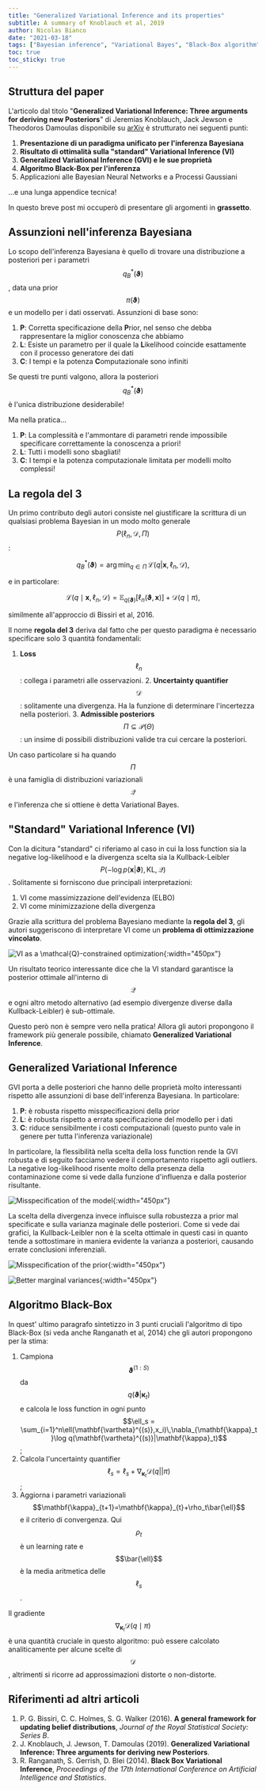 ```yaml
---
title: "Generalized Variational Inference and its properties"
subtitle: A summary of Knoblauch et al, 2019
author: Nicolas Bianco
date: "2021-03-18"
tags: ["Bayesian inference", "Variational Bayes", "Black-Box algorithm"]
toc: true
toc_sticky: true
---
```


## Struttura del paper
L'articolo dal titolo "**Generalized Variational Inference: Three arguments for deriving new Posteriors**" di Jeremias Knoblauch, Jack Jewson e Theodoros Damoulas disponibile su [arXiv](https://arxiv.org/abs/1904.02063) è strutturato nei seguenti punti:

  1. **Presentazione di un paradigma unificato per l'inferenza Bayesiana**
  2. **Risultato di ottimalità sulla "standard" Variational Inference (VI)**
  3. **Generalized Variational Inference (GVI) e le sue proprietà**
  4. **Algoritmo Black-Box per l'inferenza**
  5. Applicazioni alle Bayesian Neural Networks e a Processi Gaussiani

...e una lunga appendice tecnica! 

In questo breve post mi occuperò di presentare gli argomenti in **grassetto**.

## Assunzioni nell'inferenza Bayesiana
Lo scopo dell'inferenza Bayesiana è quello di trovare una distribuzione a posteriori per i parametri $$q^*_B(\mathbf{\vartheta})$$, data una prior $$\pi(\mathbf{\vartheta})$$ e un modello per i dati osservati. Assunzioni di base sono:

  1. **P**: Corretta specificazione della **P**rior, nel senso che debba rappresentare la miglior conoscenza che abbiamo
  2. **L**: Esiste un parametro per il quale la **L**ikelihood coincide esattamente con il processo generatore dei dati
  3. **C**: I tempi e la potenza **C**omputazionale sono infiniti

Se questi tre punti valgono, allora la posteriori $$q^*_B(\mathbf{\vartheta})$$ è l'unica distribuzione desiderabile!

Ma nella pratica...

  1. **P**: La complessità e l'ammontare di parametri rende impossibile specificare correttamente la conoscenza a priori!
  2. **L**: Tutti i modelli sono sbagliati!
  3. **C**: I tempi e la potenza computazionale limitata per modelli molto complessi!

## La regola del 3
Un primo contributo degli autori consiste nel giustificare la scrittura di un qualsiasi problema Bayesian in un modo molto generale $$P(\ell_n,\mathcal{D},\Pi)$$:

$$
q_B^*(\mathbf{\vartheta}) = \arg\min_{q\in\Pi}\,\mathcal{L}(q|\mathbf{x},\ell_n,\mathcal{D}),
$$

e in particolare:

$$
\mathcal{L}(q\mid\mathbf{x},\ell_n,\mathcal{D})=\mathbb{E}_{q(\mathbf{\vartheta})}\left[\ell_n(\mathbf{\vartheta},\mathbf{x})\right] + \mathcal{D}(q\mid\pi),
$$

similmente all'approccio di Bissiri et al, 2016.

Il nome **regola del 3** deriva dal fatto che per questo paradigma è necessario specificare solo 3 quantità fondamentali:
  1. **Loss** $$\ell_n$$: collega i parametri alle osservazioni.
	2. **Uncertainty quantifier** $$\mathcal{D}$$: solitamente una divergenza. Ha la funzione di determinare l'incertezza nella posteriori.
	3. **Admissible posteriors** $$\Pi \subseteq \mathcal{P}(\Theta)$$: un insime di possibili distribuzioni valide tra cui cercare la posteriori.

Un caso particolare si ha quando $$\Pi$$ è una famiglia di distribuzioni variazionali $$\mathcal{Q}$$ e l'inferenza che si ottiene è detta Variational Bayes.


## "Standard" Variational Inference (VI)
Con la dicitura "standard" ci riferiamo al caso in cui la loss function sia la negative log-likelihood e la divergenza scelta sia la Kullback-Leibler  $$P(-\log p(\mathbf{x}|\mathbf{\vartheta}),\mathsf{KL},\mathcal{Q})$$. Solitamente si forniscono due principali interpretazioni:

  1. VI come massimizzazione dell'evidenza (ELBO)
  2. VI come minimizzazione della divergenza
  
Grazie alla scrittura del problema Bayesiano mediante la **regola del 3**, gli autori suggeriscono di interpretare VI come un **problema di ottimizzazione vincolato**.

![VI as a $\mathcal{Q}$-constrained optimization](/assets/images/generalizedVI/Opt.PNG){:width="450px"}

Un risultato teorico interessante dice che la VI standard garantisce la posterior ottimale all'interno di $$\mathcal{Q}$$ e ogni altro metodo alternativo (ad esempio divergenze diverse dalla Kullback-Leibler) è sub-ottimale.

Questo però non è sempre vero nella pratica! Allora gli autori propongono il framework più generale possibile, chiamato **Generalized Variational Inference**.

## Generalized Variational Inference
GVI porta a delle posteriori che hanno delle proprietà molto interessanti rispetto alle assunzioni di base dell'inferenza Bayesiana. In particolare:

  1. **P**: è robusta rispetto misspecificazioni della prior
  2. **L**: è robusta rispetto a errata specificazione del modello per i dati
  3. **C**: riduce sensibilmente i costi computazionali (questo punto vale in genere per tutta l'inferenza variazionale)

In particolare, la flessibilità nella scelta della loss function rende la GVI robusta e di seguito facciamo vedere il comportamento rispetto agli outliers. La negative log-likelihood risente molto della presenza della contaminazione come si vede dalla funzione d'influenza e dalla posterior risultante.

![Misspecification of the model](/assets/images/generalizedVI/L.PNG){:width="450px"}

La scelta della divergenza invece influisce sulla robustezza a prior mal specificate e sulla varianza maginale delle posteriori. Come si vede dai grafici, la Kullback-Leibler non è la scelta ottimale in questi casi in quanto tende a sottostimare in maniera evidente la varianza a posteriori, causando errate conclusioni inferenziali.

![Misspecification of the prior](/assets/images/generalizedVI/P.PNG){:width="450px"}

![Better marginal variances](/assets/images/generalizedVI/V.PNG){:width="450px"}

## Algoritmo Black-Box

In quest' ultimo paragrafo sintetizzo in 3 punti cruciali l'algoritmo di tipo Black-Box (si veda anche Ranganath et al, 2014) che gli autori propongono per la stima:

  1. Campiona $$\mathbf{\vartheta}^{(1:S)}$$ da $$q(\mathbf{\vartheta}|\mathbf{\kappa}_t)$$ e calcola le loss function in ogni punto $$\ell_s = \sum_{i=1}^n\ell(\mathbf{\vartheta}^{(s)},x_i)\,\nabla_{\mathbf{\kappa}_t}\log q(\mathbf{\vartheta}^{(s)}|\mathbf{\kappa}_t)$$;
  2. Calcola l'uncertainty quantifier $$\ell_s = \ell_s+\nabla_{\mathbf{\kappa}_t}\mathcal{D}(q||\pi)$$;
  3. Aggiorna i parametri variazionali $$\mathbf{\kappa}_{t+1}=\mathbf{\kappa}_{t}+\rho_t\bar{\ell}$$ e il criterio di convergenza. Qui $$\rho_t$$ è un learning rate e $$\bar{\ell}$$ è la media aritmetica delle $$\ell_s$$.

Il gradiente $$\nabla_{\mathbf{\kappa}_t}\mathcal{D}(q\mid\pi)$$ è una quantità cruciale in questo algoritmo: può essere calcolato analiticamente per alcune scelte di $$\mathcal{D}$$, altrimenti si ricorre ad approssimazioni distorte o non-distorte.

## Riferimenti ad altri articoli

  1. P. G. Bissiri, C. C. Holmes, S. G. Walker (2016). **A general framework for updating belief distributions**, *Journal of the Royal Statistical Society: Series B*. 
  2. J. Knoblauch, J. Jewson, T. Damoulas (2019). **Generalized Variational Inference: Three arguments for deriving new Posteriors**.
  3. R. Ranganath, S. Gerrish, D. Blei (2014). **Black Box Variational Inference**, *Proceedings of the 17th International Conference on Artificial Intelligence and Statistics*.
